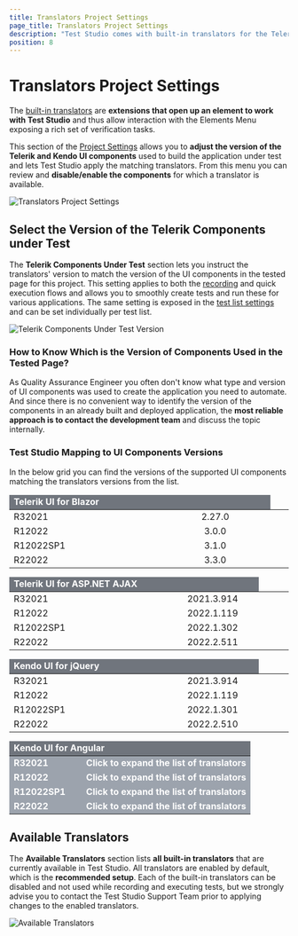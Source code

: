 ```yaml
---
title: Translators Project Settings
page_title: Translators Project Settings
description: "Test Studio comes with built-in translators for the Telerik components. Test Studio provides Basic translators for HTML, Silverlight, and WPF, and translators built specifically for Telerik AJAX and Silverlight RadControls, KendoUI for jQuery and KendoUI for Angular, Telerik UI for Blazor"
position: 8
---
```

# Translators Project Settings

The <a href="/getting-started/test-recording/translators" target="_blank">built-in translators</a> are __extensions that open up an element to work with Test Studio__ and thus allow interaction with the Elements Menu exposing a rich set of verification tasks.

This section of the <a href="/features/project-settings/overview" target="_blank">Project Settings</a> allows you to __adjust the version of the Telerik and Kendo UI components__ used to build the application under test and lets Test Studio apply the matching translators. From this menu you can review and __disable/enable the components__ for which a translator is available.

![Translators Project Settings][1]

## Select the Version of the Telerik Components under Test

The __Telerik Components Under Test__ section lets you instruct the translators' version to match the version of the UI components in the tested page for this project. This setting applies to both the <a href="/automated-tests/recording/recording-telerik-kendo-ui-components" target="_blank">recording</a> and quick execution flows and allows you to smoothly create tests and run these for various applications. The same setting is exposed in the <a href="/features/test-lists/test-list-settings" target="_blank">test list settings</a> and can be set individually per test list.

![Telerik Components Under Test Version][2]

### How to Know Which is the Version of Components Used in the Tested Page?

As Quality Assurance Engineer you often don't know what type and version of UI components was used to create the application you need to automate. And since there is no convenient way to identify the version of the components in an already built and deployed application, the __most reliable approach is to contact the development team__ and discuss the topic internally.

### Test Studio Mapping to UI Components Versions

In the below grid you can find the versions of the supported UI components matching the translators versions from the list.

<p>
<table class="Tbl k-table">
    <colgroup>
        <col width="50%" />
        <col width="50%" />
    </colgroup>
    <thead>
        <tr>
			<td colspan="6" style="color:white;text-align:center;background-color:#70757d;font-weight:bold;text-align:left;">Telerik UI for Blazor<td>
        </tr>
    </thead>
    <tbody>
        <tr>
            <td>R32021</td>
            <td colspan="6" style="text-align:center;">2.27.0</td>
        </tr>
        <tr>
            <td>R12022</td>
            <td colspan="6" style="text-align:center;">3.0.0</td>
        </tr>
        <tr>
            <td>R12022SP1</td>
            <td colspan="6" style="text-align:center;">3.1.0</td>
        </tr>
        <tr>
            <td>R22022</td>
            <td colspan="6" style="text-align:center;">3.3.0</td>
        </tr>
    </tbody>
</table>
</p>

<p>
<table class="Tbl k-table">
    <colgroup>
        <col width="50%" />
        <col width="50%" />
    </colgroup>
    <thead>
        <tr>
			<td colspan="6" style="color:white;text-align:center;background-color:#70757d;font-weight:bold;text-align:left;">Telerik UI for ASP.NET AJAX<td>
        </tr>
    </thead>
    <tbody>
        <tr>
            <td>R32021</td>
            <td colspan="6" style="text-align:center;">2021.3.914</td>
        </tr>
        <tr>
            <td>R12022</td>
            <td colspan="6" style="text-align:center;">2022.1.119</td>
        </tr>
        <tr>
            <td>R12022SP1</td>
            <td colspan="6" style="text-align:center;">2022.1.302</td>
        </tr>
        <tr>
            <td>R22022</td>
            <td colspan="6" style="text-align:center;">2022.2.511</td>
        </tr>
    </tbody>
</table>
</p>

<p>
<table class="Tbl k-table">
    <colgroup>
        <col width="50%" />
        <col width="50%" />
    </colgroup>
    <thead>
        <tr>
			<td colspan="6" style="color:white;text-align:center;background-color:#70757d;font-weight:bold;text-align:left;">Kendo UI for jQuery<td>
        </tr>
    </thead>
    <tbody>
        <tr>
            <td>R32021</td>
            <td colspan="6" style="text-align:center;">2021.3.914</td>
        </tr>
        <tr>
            <td>R12022</td>
            <td colspan="6" style="text-align:center;">2022.1.119</td>
        </tr>
        <tr>
            <td>R12022SP1</td>
            <td colspan="6" style="text-align:center;">2022.1.301</td>
        </tr>
        <tr>
            <td>R22022</td>
            <td colspan="6" style="text-align:center;">2022.2.510</td>
        </tr>
    </tbody>
</table>
</p>
<p>

<script type="text/javascript">
        function showHideRow(row) {
            $("#" + row).toggle();
            $('#expand'+row[row.length-1]).text(function (i, oldText) {
        return $.trim(oldText) == 'Click to expand the list of translators' ? 'Collapse' : 'Click to expand the list of translators';
		});
        }
</script>

<style>
    #table_detail .hidden_row {
            display: none;
        }
</style>

<table class="Tbl k-table" id="table_detail">
    <colgroup>
        <col width="30%" />
        <col width="70%" />
    </colgroup>
    <thead>
        <tr>
			<td colspan="2" style="color:white;text-align:center;background-color:#70757d;font-weight:bold;text-align:left;">Kendo UI for Angular</td>
        </tr>
    </thead>
    <tbody>
        <tr onclick="showHideRow('hidden_row1');">
            <td style="color:white;text-align:center;background-color:#9ca3ad;font-weight:bold;text-align:left;">R32021</td>
            <td style="color:white;text-align:center;background-color:#9ca3ad;font-weight:bold;text-align:left;cursor: pointer;"><span id="expand1">Click to expand the list of translators</span></td>
        </tr>
        <tr id="hidden_row1" class="hidden_row">
            <td colspan=4>
                <table>
                    <colgroup>
                        <col width="33%" />
                            <col width="34%" />
                            <col width="33%" />
                    </colgroup>
                    <thead>
                        <tr>
                            <td style="font-weight:bold;text-align:left;">Translator Name</td>
                            <td style="font-weight:bold;text-align:left;">Component Name</td>
                            <td style="font-weight:bold;text-align:center;">Component Version</td>
                        </tr>
                    </thead>
                    <tbody>
                        <tr>
                            <td>KendoAngularAutoComplete</td>
                            <td>kendo-angular-dropdowns</td>
                            <td colspan="6" style="text-align:center;">5.4.0</td>
                        </tr>
                        <tr>
                            <td>KendoAngularButton</td>
                            <td>kendo-angular-buttons</td>
                            <td colspan="6" style="text-align:center;">6.3.0</td>
                        </tr>
                        <tr>
                            <td>KendoAngularComboBox</td>
                            <td>kendo-angular-dropdowns</td>
                            <td colspan="6" style="text-align:center;">5.4.0</td>
                        </tr>
                        <tr>
                            <td>KendoAngularDialog</td>
                            <td>kendo-angular-dialog</td>
                            <td colspan="6" style="text-align:center;">5.1.1</td>
                        </tr>
                        <tr>
                            <td>KendoAngularDropdownList</td>
                            <td>kendo-angular-dropdowns</td>
                            <td colspan="6" style="text-align:center;">5.4.0</td>
                        </tr>                        
                        <tr>
                            <td>KendoAngularGrid</td>
                            <td>kendo-angular-grid</td>
                            <td colspan="6" style="text-align:center;">5.4.0</td>
                        </tr>
                        <tr>
                            <td>KendoAngularInputs</td>
                            <td>kendo-angular-inputs</td>
                            <td colspan="6" style="text-align:center;">7.4.0</td>
                        </tr>
                        <tr>
                            <td>KendoAngularPager</td>
                            <td>kendo-angular-pager</td>
                            <td colspan="6" style="text-align:center;">1.0.0</td>
                        </tr>
                        <tr>
                            <td>KendoAngularPanelBar</td>
                            <td>kendo-angular-layout</td>
                            <td colspan="6" style="text-align:center;">6.3.0</td>
                        </tr>
                        <tr>
                            <td>KendoAngularSwitch</td>
                            <td>kendo-angular-inputs</td>
                            <td colspan="6" style="text-align:center;">7.4.0</td>
                        </tr>
                        <tr>
                            <td>KendoAngularTabStrip</td>
                            <td>kendo-angular-layout</td>
                            <td colspan="6" style="text-align:center;">6.3.0</td>
                        </tr>                        
                        <tr>
                            <td>KendoAngularWindow</td>
                            <td>kendo-angular-dialog</td>
                            <td colspan="6" style="text-align:center;">5.1.1</td>
                        </tr>
                    </tbody>
                </table>
            </td>
        </tr>
        <tr onclick="showHideRow('hidden_row2');">
            <td style="color:white;text-align:center;background-color:#9ca3ad;font-weight:bold;text-align:left;">R12022</td>
            <td style="color:white;text-align:center;background-color:#9ca3ad;font-weight:bold;text-align:left;cursor: pointer;"><span id="expand2">Click to expand the list of translators</span></td>
        </tr>
        <tr id="hidden_row2" class="hidden_row">
                <td colspan=4>
                    <table>
                        <colgroup>
                            <col width="33%" />
                            <col width="34%" />
                            <col width="33%" />
                        </colgroup>
                        <thead>
                            <tr>
                                <td style="font-weight:bold;text-align:left;">Translator Name</td>
                                <td style="font-weight:bold;text-align:left;">Component Name</td>
                                <td style="font-weight:font-weight:bold;text-align:center;">Component Version</td>
                            </tr>
                        </thead>
                        <tbody>
                            <tr>
                                <td>KendoAngularAutoComplete</td>
                                <td>kendo-angular-dropdowns</td>
                                <td colspan="6" style="text-align:center;">6.0.0</td>
                            </tr>
                                <td>KendoAngularButton</td>
                                <td>kendo-angular-buttons</td>
                                <td colspan="6" style="text-align:center;">7.0.0</td>
                            </tr>
                            <tr>
                                <td>KendoAngularComboBox</td>
                                <td>kendo-angular-dropdowns</td>
                                <td colspan="6" style="text-align:center;">6.0.0</td>
                            </tr>
                            <tr>
                                <td>KendoAngularDialog</td>
                                <td>kendo-angular-dialog</td>
                                <td colspan="6" style="text-align:center;">6.0.0</td>
                            </tr>
                            <tr>
                                <td>KendoAngularDropdownList</td>
                                <td>kendo-angular-dropdowns</td>
                                <td colspan="6" style="text-align:center;">6.0.0</td>
                            </tr>
                            <tr>
                                <td>KendoAngularGrid</td>
                                <td>kendo-angular-grid</td>
                                <td colspan="6" style="text-align:center;">6.0.0</td>
                            </tr>
                            <tr>
                                <td>KendoAngularInputs</td>
                                <td>kendo-angular-inputs</td>
                                <td colspan="6" style="text-align:center;">8.0.0</td>
                            </tr>
                            <tr>
                                <td>KendoAngularPager</td>
                                <td>kendo-angular-pager</td>
                                <td colspan="6" style="text-align:center;">3.0.0</td>
                            </tr>
                            <tr>
                                <td>KendoAngularPanelBar</td>
                                <td>kendo-angular-layout</td>
                                <td colspan="6" style="text-align:center;">6.4.0</td>
                            </tr>
                            <tr>
                                <td>KendoAngularSwitch</td>
                                <td>kendo-angular-inputs</td>
                                <td colspan="6" style="text-align:center;">8.0.0</td>
                            </tr>
                            <tr>
                                <td>KendoAngularTabStrip</td>
                                <td>kendo-angular-layout</td>
                                <td colspan="6" style="text-align:center;">6.4.0</td>
                            </tr>
                            <tr>
                                <td>KendoAngularWindow</td>
                                <td>kendo-angular-dialog</td>
                                <td colspan="6" style="text-align:center;">6.0.0</td>
                            </tr>
                        </tbody>
                </table>
            </td>
        </tr>
        <tr onclick="showHideRow('hidden_row3');">
            <td style="color:white;text-align:center;background-color:#9ca3ad;font-weight:bold;text-align:left;">R12022SP1</td>
            <td style="color:white;text-align:center;background-color:#9ca3ad;font-weight:bold;text-align:left;cursor: pointer;"><span id="expand3">Click to expand the list of translators</span</td>
        </tr>
        <tr id="hidden_row3" class="hidden_row">
                <td colspan=4>
                    <table>
                        <colgroup>
                            <col width="33%" />
                            <col width="34%" />
                            <col width="33%" />
                        </colgroup>
                        <thead>
                            <tr>
                                <td style="font-weight:bold;text-align:left;">Translator Name</td>
                                <td style="font-weight:bold;text-align:left;">Component Name</td>
                                <td style="font-weight:bold;text-align:center;">Component Version</td>
                            </tr>
                        </thead>
                        <tbody>
                            <tr>
                                <td>KendoAngularAutoComplete</td>
                                <td>kendo-angular-dropdowns</td>
                                <td colspan="6" style="text-align:center;">6.0.1</td>
                            </tr>
                                <td>KendoAngularButton</td>
                                <td>kendo-angular-buttons</td>
                                <td colspan="6" style="text-align:center;">7.0.3</td>
                            </tr>
                            <tr>
                                <td>KendoAngularComboBox</td>
                                <td>kendo-angular-dropdowns</td>
                                <td colspan="6" style="text-align:center;">6.0.1</td>
                            </tr>
                            <tr>
                                <td>KendoAngularDialog</td>
                                <td>kendo-angular-dialog</td>
                                <td colspan="6" style="text-align:center;">6.0.2</td>
                            </tr>
                            <tr>
                                <td>KendoAngularDropdownList</td>
                                <td>kendo-angular-dropdowns</td>
                                <td colspan="6" style="text-align:center;">6.0.1</td>
                            </tr>
                            <tr>
                                <td>KendoAngularGrid</td>
                                <td>kendo-angular-grid</td>
                                <td colspan="6" style="text-align:center;">6.1.0</td>
                            </tr>
                            <tr>
                                <td>KendoAngularInputs</td>
                                <td>kendo-angular-inputs</td>
                                <td colspan="6" style="text-align:center;">8.0.7</td>
                            </tr>
                            <tr>
                                <td>KendoAngularPager</td>
                                <td>kendo-angular-pager</td>
                                <td colspan="6" style="text-align:center;">3.0.2</td>
                            </tr>
                            <tr>
                                <td>KendoAngularPanelBar</td>
                                <td>kendo-angular-layout</td>
                                <td colspan="6" style="text-align:center;">6.5.1</td>
                            </tr>
                            <tr>
                                <td>KendoAngularSwitch</td>
                                <td>kendo-angular-inputs</td>
                                <td colspan="6" style="text-align:center;">8.0.7</td>
                            </tr>
                            <tr>
                                <td>KendoAngularTabStrip</td>
                                <td>kendo-angular-layout</td>
                                <td colspan="6" style="text-align:center;">6.5.1</td>
                            </tr>
                            <tr>
                                <td>KendoAngularWindow</td>
                                <td>kendo-angular-dialog</td>
                                <td colspan="6" style="text-align:center;">6.0.2</td>
                            </tr>
                        </tbody>
                </table>
            </td>
        </tr>
        <tr onclick="showHideRow('hidden_row3');">
            <td style="color:white;text-align:center;background-color:#9ca3ad;font-weight:bold;text-align:left;">R22022</td>
            <td style="color:white;text-align:center;background-color:#9ca3ad;font-weight:bold;text-align:left;cursor: pointer;"><span id="expand3">Click to expand the list of translators</span</td>
        </tr>
        <tr id="hidden_row3" class="hidden_row">
                <td colspan=4>
                    <table>
                        <colgroup>
                            <col width="33%" />
                            <col width="34%" />
                            <col width="33%" />
                        </colgroup>
                        <thead>
                            <tr>
                                <td style="font-weight:bold;text-align:left;">Translator Name</td>
                                <td style="font-weight:bold;text-align:left;">Component Name</td>
                                <td style="font-weight:bold;text-align:center;">Component Version</td>
                            </tr>
                        </thead>
                        <tbody>
                            <tr>
                                <td>KendoAngularAutoComplete</td>
                                <td>kendo-angular-dropdowns</td>
                                <td colspan="6" style="text-align:center;">7.0.1</td>
                            </tr>
                                <td>KendoAngularButton</td>
                                <td>kendo-angular-buttons</td>
                                <td colspan="6" style="text-align:center;">8.0.0</td>
                            </tr>
                            <tr>
                                <td>KendoAngularComboBox</td>
                                <td>kendo-angular-dropdowns</td>
                                <td colspan="6" style="text-align:center;">7.0.1</td>
                            </tr>
                            <tr>
                                <td>KendoAngularDialog</td>
                                <td>kendo-angular-dialog</td>
                                <td colspan="6" style="text-align:center;">7.0.0</td>
                            </tr>
                            <tr>
                                <td>KendoAngularDropdownList</td>
                                <td>kendo-angular-dropdowns</td>
                                <td colspan="6" style="text-align:center;">7.0.1</td>
                            </tr>
                            <tr>
                                <td>KendoAngularGrid</td>
                                <td>kendo-angular-grid</td>
                                <td colspan="6" style="text-align:center;">7.0.1</td>
                            </tr>
                            <tr>
                                <td>KendoAngularInputs</td>
                                <td>kendo-angular-inputs</td>
                                <td colspan="6" style="text-align:center;">9.0.1</td>
                            </tr>
                            <tr>
                                <td>KendoAngularPager</td>
                                <td>kendo-angular-pager</td>
                                <td colspan="6" style="text-align:center;">4.0.0</td>
                            </tr>
                            <tr>
                                <td>KendoAngularPanelBar</td>
                                <td>kendo-angular-layout</td>
                                <td colspan="6" style="text-align:center;">7.0.1</td>
                            </tr>
                            <tr>
                                <td>KendoAngularSwitch</td>
                                <td>kendo-angular-inputs</td>
                                <td colspan="6" style="text-align:center;">9.0.1</td>
                            </tr>
                            <tr>
                                <td>KendoAngularTabStrip</td>
                                <td>kendo-angular-layout</td>
                                <td colspan="6" style="text-align:center;">7.0.1</td>
                            </tr>
                            <tr>
                                <td>KendoAngularWindow</td>
                                <td>kendo-angular-dialog</td>
                                <td colspan="6" style="text-align:center;">7.0.0</td>
                            </tr>
                        </tbody>
                </table>
            </td>
        </tr>
    </tbody>
</table>
</p>

## Available Translators

The __Available Translators__ section lists __all built-in translators__ that are currently available in Test Studio. All translators are enabled by default, which is the __recommended setup__. Each of the built-in translators can be disabled and not used while recording and executing tests, but we strongly advise you to contact the Test Studio Support Team prior to applying changes to the enabled translators.

![Available Translators][3]

[1]: /img/features/project-settings/translators/fig1.png
[2]: /img/features/project-settings/translators/fig2.png
[3]: /img/features/project-settings/translators/fig3.png
